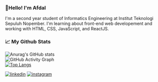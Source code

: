 ### 👋Hello! I'm Afdal
I'm a second year student of Informatics Engineering at Institut Teknologi Sepuluh Nopember. I'm learning about front-end web developement and working with HTML, CSS, JavaScript, and ReactJS.

### :chart_with_upwards_trend: My Github Stats
![Anurag's GitHub stats](https://github-readme-stats.vercel.app/api?username=afdalabdallah&show_icons=true&theme=algolia)
<br>
![GitHub Activity Graph](https://activity-graph.herokuapp.com/graph?username=afdalabdallah&theme=github-dark&hide_border=true)
<br>
[![Top Langs](https://github-readme-stats.vercel.app/api/top-langs/?username=afdalabdallah&layout=compact&theme=algolia)](https://github.com/afdalabdallah/github-readme-stats)
<br>
<!-- ### 📫 Get My Contact -->
[![linkedin](https://img.shields.io/badge/LinkedIn-0077B5?style=for-the-badge&logo=linkedin&logoColor=white)](https://linkedin.com/in/muhammad-afdal-abdallah-808183201)
[![instagram](https://img.shields.io/badge/Instagram-E4405F?style=for-the-badge&logo=instagram&logoColor=white)](https://www.instagram.com/afdalabdallah/)


<!--
**afdalabdallah/afdalabdallah** is a ✨ _special_ ✨ repository because its `README.md` (this file) appears on your GitHub profile.

Here are some ideas to get you started:

- 🔭 I’m currently working on ...
- 🌱 I’m currently learning ...
- 👯 I’m looking to collaborate on ...
- 🤔 I’m looking for help with ...
- 💬 Ask me about ...
- 📫 How to reach me: ...
- 😄 Pronouns: ...
- ⚡ Fun fact: ...
-->
